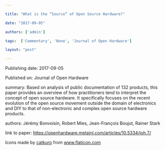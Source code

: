 ---
title: "What is the “Source” of Open Source Hardware?"
date: "2017-09-05"
authors: ['admin']
tags:  ['Commentary', 'None', 'Journal of Open Hardware']
layout: "post"
---
Publishing date: 2017-09-05

Published on: Journal of Open Hardware

summary: Based on analysis of public documentation of 132 products, this paper provides an overview of how practitioners tend to interpret the concept of open source hardware. It specifically focuses on the recent evolution of the open source movement outside the domain of electronics and DIY to that of non-electronic and complex open source hardware products. 

authors: Jérémy Bonvoisin,  Robert Mies,  Jean-François Boujut, Rainer Stark

link to paper: https://openhardware.metajnl.com/articles/10.5334/joh.7/

Icons made by <a href="https://www.flaticon.com/free-icon/bookshelves_3576884" title="catkuro">catkuro</a> from <a href="https://www.flaticon.com/" title="Flaticon"> www.flaticon.com</a>
